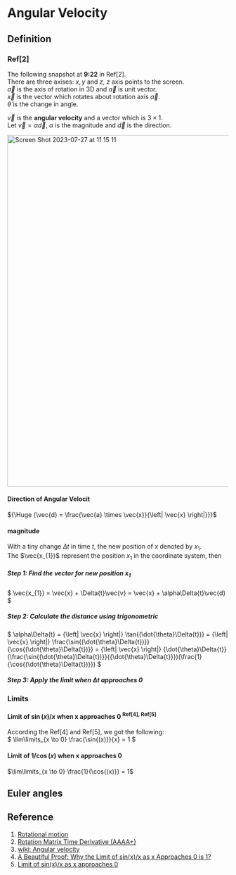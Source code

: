# Angular Velocity

## Definition

### Ref[2]
The following snapshot at **9:22** in Ref[2]. <br>
There are three axises: $`x, y`$ and $`z`$, $`z`$ axis points to the screen. <br>
$`\vec{a}`$ is the axis of rotation in 3D and $`\vec{a}`$ is unit vector. <br>
$`\vec{x}`$ is the vector which rotates about rotation axis $`\vec{a}`$. <br>
$`\dot{\theta}`$ is the change in angle. <br>

$`\vec{v}`$ is the **angular velocity** and a vector which is $`3 \times 1`$. 
<br> Let $`\vec{v}=\alpha\vec{d}`$, $`\alpha`$ is the magnitude and $`\vec{d}`$ is the direction. 

<img width="800" alt="Screen Shot 2023-07-27 at 11 15 11" src="https://github.com/vitonzhangtt/RoboticsNotes/assets/28706904/df8bd09d-50c8-4e52-9552-fda189f0a9f4">

#### Direction of Angular Velocit
$`{\Huge {\vec{d} = \frac{\vec{a} \times \vec{x}}{\left| \vec{x} \right|}}}`$

#### magnitude
With a tiny change $`\Delta{t}`$ in time $`t`$, the new position of $`x`$ denoted by $`x_{1}`$. <br>
The $`\vec{x_{1}}`$ represent the position $`x_{1}`$ in the coordinate system, then <br>

##### Step 1: Find the vector for new position $`x_{1}`$
$`
\vec{x_{1}} = \vec{x} + \Delta{t}\vec{v} = \vec{x} + \alpha\Delta{t}\vec{d} `$

##### Step 2: Calculate the distance using trigonometric
$`
\alpha\Delta{t} = {\left| \vec{x} \right|} \tan{(\dot{\theta}\Delta{t})} = {\left| \vec{x} \right|} \frac{\sin{(\dot{\theta}\Delta{t})}}{\cos{(\dot{\theta}\Delta{t})}} = {\left| \vec{x} \right|} {\dot{\theta}\Delta{t}} (\frac{\sin{(\dot{\theta}\Delta{t})}}{{\dot{\theta}\Delta{t}}})(\frac{1}{\cos{(\dot{\theta}\Delta{t})}})
`$

##### Step 3: Apply the limit when $`\Delta{t}`$ approaches 0


### Limits
#### Limit of $`\sin{(x)}/x`$ when x approaches 0 <sup>Ref[4], Ref[5]<sup>
According the Ref[4] and Ref[5], we got the following: <br>
$`
\lim\limits_{x \to 0} \frac{\sin{(x)}}{x} = 1
`$

#### Limit of $`1/\cos(x)`$ when x approaches 0
$`\lim\limits_{x \to 0} \frac{1}{\cos{(x)}} = 1`$

## Euler angles 







## Reference
1. [Rotational motion](http://www.thphys.nuim.ie/Notes/MP350/notes-16/5-Rotation.pdf)
2. [Rotation Matrix Time Derivative (AAAA+)](https://www.youtube.com/watch?v=1RF7j-Yc21c)
3. [wiki: Angular velocity](https://en.wikipedia.org/wiki/Angular_velocity)
4. [A Beautiful Proof: Why the Limit of sin(x)/x as x Approaches 0 is 1?](https://medium.com/however-mathematics/a-beautiful-proof-why-the-limit-of-sin-x-x-as-x-approaches-0-is-1-c9709e72fda)
5. [Limit of sin(x)/x as x approaches 0](https://www.khanacademy.org/math/ap-calculus-ab/ab-limits-new/ab-1-8/v/sinx-over-x-as-x-approaches-0)
